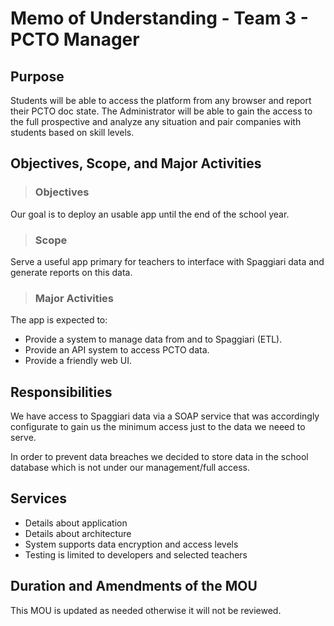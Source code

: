 # Memo of Understanding - Team 3 - PCTO Manager

## Purpose

Students will be able to access the platform from any browser and report their PCTO doc state. The Administrator will be able to gain the access to the full prospective and analyze any situation and pair companies with students based on skill levels. 

## Objectives, Scope, and Major Activities

> ### Objectives 

Our goal is to deploy an usable app until the end of the school year.

> ### Scope

Serve a useful app primary for teachers to interface with Spaggiari data and generate reports on this data.

> ### Major Activities
The app is expected to:  
+ Provide a system to manage data from and to Spaggiari (ETL).
+ Provide an API system to access PCTO data.
+ Provide a friendly web UI. 


## Responsibilities

We have access to Spaggiari data via a SOAP service that was accordingly configurate to gain us the minimum access just to the data we neeed to serve.

In order to prevent data breaches we decided to store data in the school database which is not under our management/full access.

## Services 

- Details about application
- Details about architecture
- System supports data encryption and access levels
- Testing is limited to developers and selected teachers

## Duration and Amendments of the MOU

This MOU is updated as needed otherwise it will not be reviewed.